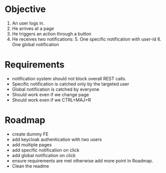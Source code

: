 # Objective

1. An user logs in.
2. He arrives at a page
3. He triggers an action through a button
4. He receives two notifications:
   5. One specific notification with user-id
   6. One global notification

# Requirements

* notification system should not block overall REST calls.
* Specific notification is catched only by the targeted user
* Global notification is catched by everyone
* Should work even if we change page
* Should work even if we CTRL+MAJ+R

# Roadmap

* create dummy FE
* add keycloak authentication with two users
* add multiple pages
* add specific notification on click
* add global notification on click
* ensure requirements are met otherwise add more point in Roadmap.
* Clean the readme
